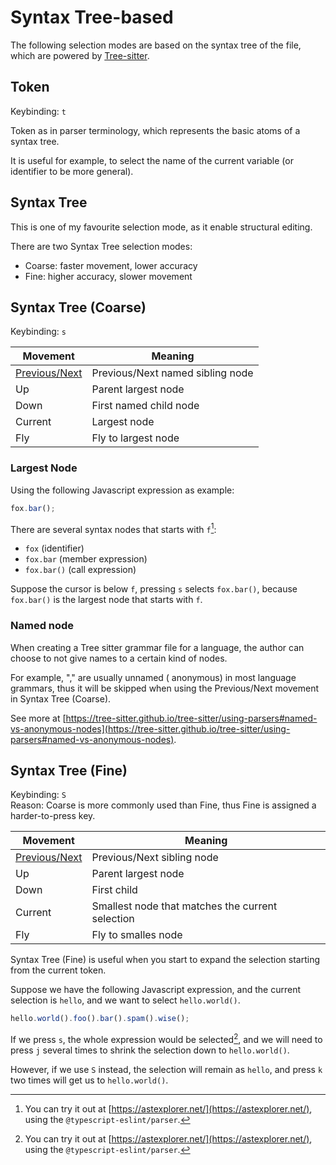 # Syntax Tree-based

The following selection modes are based on the syntax tree of the file, which are
powered by [Tree-sitter](https://github.com/tree-sitter).

## Token

Keybinding: `t`

Token as in parser terminology, which represents the basic atoms of a syntax tree.

It is useful for example, to select the name of the current variable (or identifier to be more general).

## Syntax Tree

This is one of my favourite selection mode, as it enable structural editing.

There are two Syntax Tree selection modes:

- Coarse: faster movement, lower accuracy
- Fine: higher accuracy, slower movement

## Syntax Tree (Coarse)

Keybinding: `s`

| Movement                                           | Meaning                          |
| -------------------------------------------------- | -------------------------------- |
| [Previous/Next](../core-movements.md#previousnext) | Previous/Next named sibling node |
| Up                                                 | Parent largest node              |
| Down                                               | First named child node           |
| Current                                            | Largest node                     |
| Fly                                                | Fly to largest node              |

### Largest Node

Using the following Javascript expression as example:

```js
fox.bar();
```

There are several syntax nodes that starts with `f`[^1]:

- `fox` (identifier)
- `fox.bar` (member expression)
- `fox.bar()` (call expression)

Suppose the cursor is below `f`, pressing `s` selects `fox.bar()`, because `fox.bar()` is the largest node that starts with `f`.

[^1]: You can try it out at [https://astexplorer.net/](https://astexplorer.net/), using the `@typescript-eslint/parser`.

### Named node

When creating a Tree sitter grammar file for a language, the author can choose
to not give names to a certain kind of nodes.

For example, "," are usually unnamed (
anonymous) in most language grammars, thus it will be skipped when using the
Previous/Next movement in Syntax Tree (Coarse).

See more at [https://tree-sitter.github.io/tree-sitter/using-parsers#named-vs-anonymous-nodes](https://tree-sitter.github.io/tree-sitter/using-parsers#named-vs-anonymous-nodes).

## Syntax Tree (Fine)

Keybinding: `S`  
Reason: Coarse is more commonly used than Fine, thus Fine is assigned a harder-to-press key.

| Movement                                           | Meaning                                          |
| -------------------------------------------------- | ------------------------------------------------ |
| [Previous/Next](../core-movements.md#previousnext) | Previous/Next sibling node                       |
| Up                                                 | Parent largest node                              |
| Down                                               | First child                                      |
| Current                                            | Smallest node that matches the current selection |
| Fly                                                | Fly to smalles node                              |

Syntax Tree (Fine) is useful when you start to expand the selection starting from the current token.

Suppose we have the following Javascript expression, and the current selection is `hello`, and we want to select `hello.world()`.

```js
hello.world().foo().bar().spam().wise();
```

If we press `s`, the whole expression would be selected[^1], and we will need to press `j` several times to shrink the selection down to `hello.world()`.

However, if we use `S` instead, the selection will remain as `hello`, and press `k` two times will get us to `hello.world()`.

[^1]: See [Largest Node](#largest-node)
